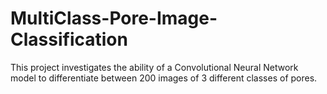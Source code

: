 # MultiClass-Pore-Image-Classification
This project investigates the ability of a Convolutional Neural Network model to differentiate between 200 images of 3 different classes of pores. 

